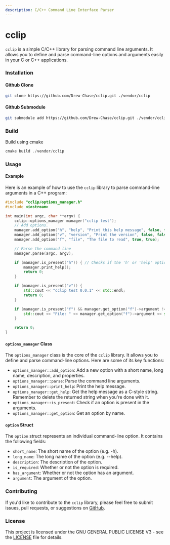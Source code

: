 ```yaml
---
description: C/C++ Command Line Interface Parser
---
```


# cclip

`cclip` is a simple C/C++ library for parsing command line arguments. It allows you to define and parse command-line options and arguments easily in your C or C++ applications.

### Installation

#### Github Clone

```bash
git clone https://github.com/Drew-Chase/cclip.git ./vendor/cclip
```

#### Github Submodule

```bash
git submodule add https://github.com/Drew-Chase/cclip.git ./vendor/cclip
```

### Build

Build using cmake

```powershell
cmake build ./vendor/cclip
```

### Usage

#### Example

Here is an example of how to use the `cclip` library to parse command-line arguments in a C++ program:

```cpp
#include "cclip/options_manager.h"
#include <iostream>

int main(int argc, char **argv) {
    cclip::options_manager manager("cclip test");
    // Add options.
    manager.add_option("h", "help", "Print this help message", false, false);
    manager.add_option("v", "version", "Print the version", false, false);
    manager.add_option("f", "file", "The file to read", true, true);

    // Parse the command line
    manager.parse(argc, argv);

    if (manager.is_present("h")) { // Checks if the 'h' or 'help' option has used in the args
        manager.print_help();
        return 0;
    }

    if (manager.is_present("v")) {
        std::cout << "cclip test 0.0.1" << std::endl;
        return 0;
    }

    if (manager.is_present("f") && manager.get_option("f")->argument != nullptr) {
        std::cout << "File: " << manager.get_option("f")->argument << std::endl;
    }

    return 0;
}
```

#### `options_manager` Class

The `options_manager` class is the core of the `cclip` library. It allows you to define and parse command-line options. Here are some of its key functions:

* `options_manager::add_option`: Add a new option with a short name, long name, description, and properties.
* `options_manager::parse`: Parse the command line arguments.
* `options_manager::print_help`: Print the help message.
* `options_manager::get_help`: Get the help message as a C-style string. Remember to delete the returned string when you're done with it.
* `options_manager::is_present`: Check if an option is present in the arguments.
* `options_manager::get_option`: Get an option by name.

#### `option` Struct

The `option` struct represents an individual command-line option. It contains the following fields:

* `short_name`: The short name of the option (e.g. -h).
* `long_name`: The long name of the option (e.g. --help).
* `description`: The description of the option.
* `is_required`: Whether or not the option is required.
* `has_argument`: Whether or not the option has an argument.
* `argument`: The argument of the option.

### Contributing

If you'd like to contribute to the `cclip` library, please feel free to submit issues, pull requests, or suggestions on [GitHub](https://github.com/Drew-Chase/cclip/).

### License

This project is licensed under the GNU GENERAL PUBLIC LICENSE V3 - see the [LICENSE](https://raw.githubusercontent.com/Drew-Chase/cclip/main/LICENSE) file for details.

